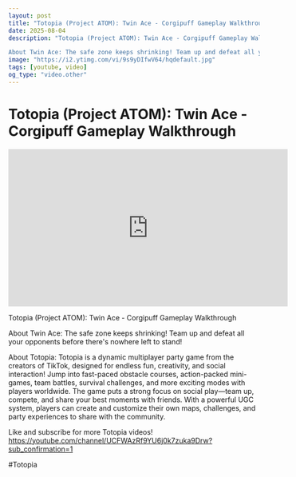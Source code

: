 ```yaml
---
layout: post
title: "Totopia (Project ATOM): Twin Ace - Corgipuff Gameplay Walkthrough"
date: 2025-08-04
description: "Totopia (Project ATOM): Twin Ace - Corgipuff Gameplay Walkthrough

About Twin Ace: The safe zone keeps shrinking! Team up and defeat all your opponents ..."
image: "https://i2.ytimg.com/vi/9s9yDIfwV64/hqdefault.jpg"
tags: [youtube, video]
og_type: "video.other"
---
```


<script type="application/ld+json">
{
  "@context": "http://schema.org",
  "@type": "VideoObject",
  "name": "Totopia (Project ATOM): Twin Ace - Corgipuff Gameplay Walkthrough",
  "description": "Totopia (Project ATOM): Twin Ace - Corgipuff Gameplay Walkthrough\n\nAbout Twin Ace: The safe zone keeps shrinking! Team up and defeat all your opponents before there's nowhere left to stand!\n\nAbout Totopia: Totopia is a dynamic multiplayer party game from the creators of TikTok, designed for endless fun, creativity, and social interaction! Jump into fast-paced obstacle courses, action-packed mini-games, team battles, survival challenges, and more exciting modes with players worldwide. The game puts a strong focus on social play\u2014team up, compete, and share your best moments with friends. With a powerful UGC system, players can create and customize their own maps, challenges, and party experiences to share with the community.\n\nLike and subscribe for more Totopia videos! https://youtube.com/channel/UCFWAzRf9YU6j0k7zuka9Drw?sub_confirmation=1\n\n#Totopia",
  "thumbnailUrl": "https://i2.ytimg.com/vi/9s9yDIfwV64/hqdefault.jpg",
  "uploadDate": "2025-08-04T18:00:08",
  "embedUrl": "https://www.youtube.com/embed/9s9yDIfwV64",
  "publisher": {
    "@type": "Person",
    "name": "Celo Zaga"
  },
  "mainEntityOfPage": {
    "@type": "WebPage",
    "@id": "https://celozaga.github.io/2025/08/04/totopia-(project-atom):-twin-ace---corgipuff-gameplay-walkthrough-9s9yDIfwV64.html"
  },
  "duration": "PT0M0S"
}
</script>

<script type="application/ld+json">
{
  "@context": "http://schema.org",
  "@type": "BlogPosting",
  "headline": "Totopia (Project ATOM): Twin Ace - Corgipuff Gameplay Walkthrough",
  "image": "https://i2.ytimg.com/vi/9s9yDIfwV64/hqdefault.jpg",
  "publisher": {
    "@type": "Person",
    "name": "Celo Zaga"
  },
  "url": "https://celozaga.github.io/2025/08/04/totopia-(project-atom):-twin-ace---corgipuff-gameplay-walkthrough-9s9yDIfwV64.html",
  "datePublished": "2025-08-04T18:00:08",
  "dateCreated": "2025-08-04T18:00:08",
  "dateModified": "2025-08-04T18:00:08",
  "description": "Totopia (Project ATOM): Twin Ace - Corgipuff Gameplay Walkthrough\n\nAbout Twin Ace: The safe zone keeps shrinking! Team up and defeat all your opponents ...",
  "author": {
    "@type": "Person",
    "name": "Celo Zaga"
  },
  "mainEntityOfPage": {
    "@type": "WebPage",
    "@id": "https://celozaga.github.io/2025/08/04/totopia-(project-atom):-twin-ace---corgipuff-gameplay-walkthrough-9s9yDIfwV64.html"
  }
}
</script>

<h1 class="youtube-post-title">Totopia (Project ATOM): Twin Ace - Corgipuff Gameplay Walkthrough</h1>

<iframe width="560" height="315" src="https://www.youtube.com/embed/9s9yDIfwV64" class="youtube-post-embed" frameborder="0" allowfullscreen></iframe>

<p class="youtube-post-description">Totopia (Project ATOM): Twin Ace - Corgipuff Gameplay Walkthrough

About Twin Ace: The safe zone keeps shrinking! Team up and defeat all your opponents before there's nowhere left to stand!

About Totopia: Totopia is a dynamic multiplayer party game from the creators of TikTok, designed for endless fun, creativity, and social interaction! Jump into fast-paced obstacle courses, action-packed mini-games, team battles, survival challenges, and more exciting modes with players worldwide. The game puts a strong focus on social play—team up, compete, and share your best moments with friends. With a powerful UGC system, players can create and customize their own maps, challenges, and party experiences to share with the community.

Like and subscribe for more Totopia videos! https://youtube.com/channel/UCFWAzRf9YU6j0k7zuka9Drw?sub_confirmation=1

#Totopia</p>
